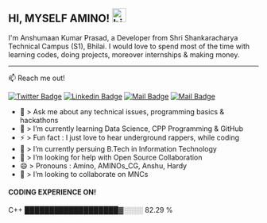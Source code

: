## HI, MYSELF AMINO! <img src="https://user-images.githubusercontent.com/1303154/88677602-1635ba80-d120-11ea-84d8-d263ba5fc3c0.gif" width="28px" alt="hi">

I'm Anshumaan Kumar Prasad, a Developer from Shri Shankaracharya Technical Campus (S1), Bhilai. I would love to spend most of the time with learning codes, doing projects, moreover internships & making money.

________________________________________________________________________________________________________________________________________________________________________________

:mailbox: Reach me out!

[![Twitter Badge](https://img.shields.io/badge/-@prasad_saab-1ca0f1?style=flat&labelColor=1ca0f1&logo=twitter&logoColor=white&link=https://twitter.com/prasad_saab)](https://twitter.com/prasad_saab) [![Linkedin Badge](https://img.shields.io/badge/-Anshumaan_Kumar_Prasad-0e76a8?style=flat&labelColor=0e76a8&logo=linkedin&logoColor=white)](https://www.linkedin.com/in/anshumaan-kumar-prasad-19-amino/) [![Mail Badge](https://img.shields.io/badge/-@anshumaankumarprasad-e84393?style=flat&labelColor=e84393&logo=instagram&logoColor=white)](https://instagram.com/anshumaankumarprasad) [![Mail Badge](https://img.shields.io/badge/-AMINOs_CG-c0392b?style=flat&labelColor=c0392b&logo=gmail&logoColor=white)](mailto:anshumaankrprasad76@gmail.com)

- 💬 > Ask me about any technical issues, programming basics & hackathons
- 🌱 > I’m currently learning Data Science, CPP Programming & GitHub
- ⚡ > Fun fact : I just love to hear underground rappers, while coding
- 🔭 > I’m currently persuing B.Tech in Information Technology
- 🤔 > I’m looking for help with Open Source Collaboration
- 😄 > Pronouns : Amino, AMINOs_CG, Anshu, Hardy
- 👯 > I’m looking to collaborate on MNCs

#### CODING EXPERIENCE ON!
C++                        ███████████████████▓░░░░   82.29 % 
